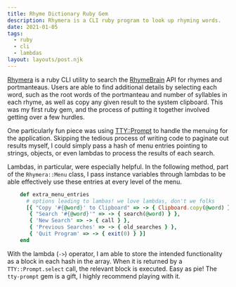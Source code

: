 ```yaml
---
title: Rhyme Dictionary Ruby Gem
description: Rhymera is a CLI ruby program to look up rhyming words.
date: 2021-01-05
tags:
  - ruby
  - cli
  - lambdas
layout: layouts/post.njk
---
```


[Rhymera](https://github.com/revarcline/rhymera) is a ruby CLI utility to search the [RhymeBrain](https://rhymebrain.com) API for rhymes and portmanteaus. Users are able to find additional details by selecting each word, such as the root words of the portmanteau and number of syllables in each rhyme, as well as copy any given result to the system clipboard. This was my first ruby gem, and the process of putting it together involved getting over a few hurdles.
<!--more-->

One particularly fun piece was using [TTY::Prompt](https://github.com/piotrmurach/tty-prompt) to handle the menuing for the application. Skipping the tedious process of writing code to paginate out results myself, I could simply pass a hash of menu entries pointing to strings, objects, or even lambdas to process the results of each search.

Lambdas, in particular, were especially helpful. In the following method, part of the `Rhymera::Menu` class, I pass instance variables through lambdas to be able effectively use these entries at every level of the menu.


```ruby
    def extra_menu_entries
      # options leading to lambas! we love lambdas, don't we folks
      [{ "Copy '#{@word}' to Clipboard" => -> { Clipboard.copy(@word) } },
       { "Search '#{@word}'" => -> { search(@word) } },
       { 'New Search' => -> { call } },
       { 'Previous Searches' => -> { old_searches } },
       { 'Quit Program' => -> { exit(0) } }]
    end
```

With the lambda (`->`) operator, I am able to store the intended functionality as a block in each hash in the array. When it is returned by a `TTY::Prompt.select` call, the relevant block is executed. Easy as pie! The `tty-prompt` gem is a gift, I highly recommend playing with it.
